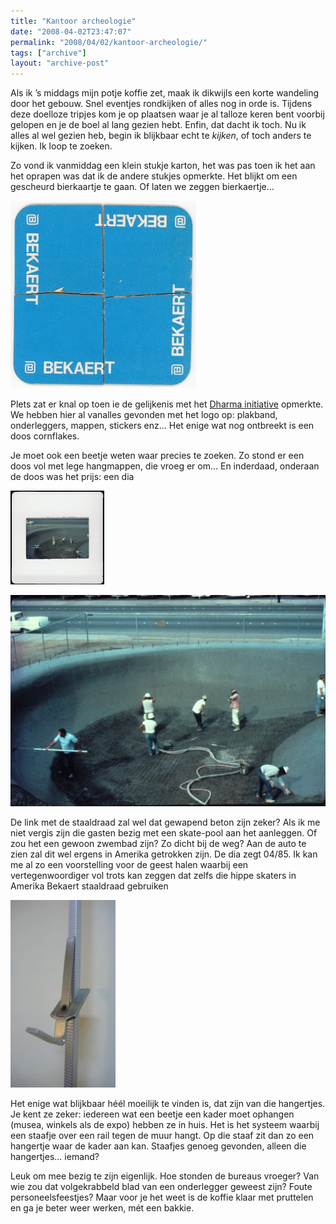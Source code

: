 ```yaml
---
title: "Kantoor archeologie"
date: "2008-04-02T23:47:07"
permalink: "2008/04/02/kantoor-archeologie/"
tags: ["archive"]
layout: "archive-post"
---
```

Als ik ’s middags mijn potje koffie zet, maak ik dikwijls een korte wandeling door het gebouw. Snel eventjes rondkijken of alles nog in orde is. Tijdens deze doelloze tripjes kom je op plaatsen waar je al talloze keren bent voorbij gelopen en je de boel al lang gezien hebt. Enfin, dat dacht ik toch. Nu ik alles al wel gezien heb, begin ik blijkbaar echt te _kijken_, of toch anders te kijken. Ik loop te zoeken.

Zo vond ik vanmiddag een klein stukje karton, het was pas toen ik het aan het oprapen was dat ik de andere stukjes opmerkte. Het blijkt om een gescheurd bierkaartje te gaan. Of laten we zeggen bierkaertje…

[![](/images/blog/2008/04/bierkaert-297x300.jpg "Bierkaert")](/images/blog/2008/04/bierkaert.jpg)

Plets zat er knal op toen ie de gelijkenis met het [Dharma initiative](http://www.lostpedia.com/wiki/Dharma_Initiative "http://www.lostpedia.com/wiki/Dharma_Initiative") opmerkte. We hebben hier al vanalles gevonden met het logo op: plakband, onderleggers, mappen, stickers enz… Het enige wat nog ontbreekt is een doos cornflakes.

Je moet ook een beetje weten waar precies te zoeken. Zo stond er een doos vol met lege hangmappen, die vroeg er om… En inderdaad, onderaan de doos was het prijs: een dia

[![](/images/blog/2008/04/dia-150x150.jpg "dia")](/images/blog/2008/04/dia.jpg)

[![](/images/blog/2008/04/skatepool.jpg "skatepool")](/images/blog/2008/04/skatepool.jpg)

De link met de staaldraad zal wel dat gewapend beton zijn zeker? Als ik me niet vergis zijn die gasten bezig met een skate-pool aan het aanleggen. Of zou het een gewoon zwembad zijn? Zo dicht bij de weg? Aan de auto te zien zal dit wel ergens in Amerika getrokken zijn. De dia zegt 04/85. Ik kan me al zo een voorstelling voor de geest halen waarbij een vertegenwoordiger vol trots kan zeggen dat zelfs die hippe skaters in Amerika Bekaert staaldraad gebruiken

[![](/images/blog/2008/04/hangertje-168x300.jpg "hangertje")](/images/blog/2008/04/hangertje.jpg)

Het enige wat blijkbaar héél moeilijk te vinden is, dat zijn van die hangertjes. Je kent ze zeker: iedereen wat een beetje een kader moet ophangen (musea, winkels als de expo) hebben ze in huis. Het is het systeem waarbij een staafje over een rail tegen de muur hangt. Op die staaf zit dan zo een hangertje waar de kader aan kan. Staafjes genoeg gevonden, alleen die hangertjes… iemand?

Leuk om mee bezig te zijn eigenlijk. Hoe stonden de bureaus vroeger? Van wie zou dat volgekrabbeld blad van een onderlegger geweest zijn? Foute personeelsfeestjes? Maar voor je het weet is de koffie klaar met pruttelen en ga je beter weer werken, mét een bakkie.
